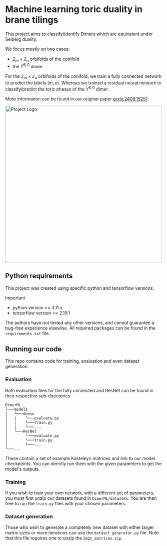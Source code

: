 # Machine learning toric duality in brane tilings
This project aims to classify/identify Dimers which are equivalent under Seiberg duality.

We focus mostly on two cases:
- $\mathbb{Z}_m\times\mathbb{Z}_n$ orbifolds of the conifold
- the $Y^{6,0}$ dimer.

For the $\mathbb{Z}_m\times\mathbb{Z}_n$ orbifolds of the conifold, we train a fully connected network to predict the labels $(m,n)$.
Whereas we trained a residual neural network to classify/predict the toric phases of the $Y^{6,0}$ dimer.

More information can be found in our original paper [arxiv:2409.15251](https://arxiv.org/abs/2409.15251).

<img src="/assets/images/logo.jpeg" alt="Project Logo" width="500"/>

## Python requirements
This project was created using specific python and tensorflow versions.
> [!IMPORTANT]
> - python version == 3.11.x
> - tensorflow version == 2.19.1

The authors have not tested any other versions, and cannot guarantee a bug-free experience elsewise.
All required packages can be found in the `requirements.txt` file.

## Running our code
This repo contains code for training, evaluation and even dataset generation.

### Evaluation
Both evaluation files for the fully connected and ResNet can be found in their respective sub-directories
```
DimerML
└───models
│   └───dense
│   |    └───evaluate.py
│   |    └───train.py
│   |    └───...
│   └───ResNet
│        └───evaluate.py
│        └───train.py
│        └───...
└───...
```
These contain a set of example Kasteleyn matrices and link to our model checkpoints. You can directly run them with the given parameters to get the model's outputs.

### Training
If you wish to train your own network, with a different set of parameters, you must first unzip our datasets found in `DimerML/datasets`. You are then free to run the `train.py` files with your chosen parameters.

### Dataset generation
Those who wish to generate a completely new dataset with either larger matrix sizes or more iterations can use the `dataset_generator.py` file. Note that this file requires one to unzip the `ZmZn_matrices.zip`.